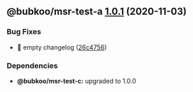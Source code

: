 ## @bubkoo/msr-test-a [1.0.1](https://github.com/bubkoo/monorepo-semantic-release/compare/v1.0.0...v1.0.1) (2020-11-03)


### Bug Fixes

* 🐛 empty changelog ([26c4756](https://github.com/bubkoo/monorepo-semantic-release/commit/26c4756f1a4dd173ca4329033d1bf36d9515a185))





### Dependencies

* **@bubkoo/msr-test-c:** upgraded to 1.0.0

